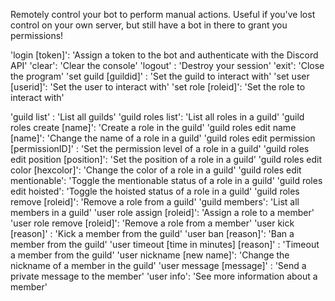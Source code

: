 Remotely control your bot to perform manual actions.
Useful if you've lost control on your own server, but still have a bot in there to grant you permissions!

'login [token]': 'Assign a token to the bot and authenticate with the Discord API'
'clear': 'Clear the console'
'logout' : 'Destroy your session'
'exit': 'Close the program'
'set guild [guildid]' :  'Set the guild to interact with'
'set user [userid]': 'Set the user to interact with'
'set role [roleid]': 'Set the role to interact with'

'guild list' :  'List all guilds'
'guild roles list': 'List all roles in a guild'
'guild roles create [name]':  'Create a role in the guild'
'guild roles edit name [name]': 'Change the name of a role in a guild'
'guild roles edit permission [permissionID]' : 'Set the permission level of a role in a guild'
'guild roles edit position [position]': 'Set the position of a role in a guild' 
'guild roles edit color [hexcolor]': 'Change the color of a role in a guild'
'guild roles edit mentionable':  'Toggle the mentionable status of a role in a guild' 
'guild roles edit hoisted':  'Toggle the hoisted status of a role in a guild' 
'guild roles remove [roleid]':  'Remove a role from a guild' 
'guild members':  'List all members in a guild'
'user role assign [roleid]': 'Assign a role to a member'
'user role remove [roleid]':  'Remove a role from a member' 
'user kick [reason]' : 'Kick a member from the guild'
'user ban [reason]':  'Ban a member from the guild'
'user timeout [time in minutes] [reason]' :  'Timeout a member from the guild'
'user nickname [new name]': 'Change the nickname of a member in the guild'
'user message [message]' : 'Send a private message to the member'
'user info':  'See more information about a member'
